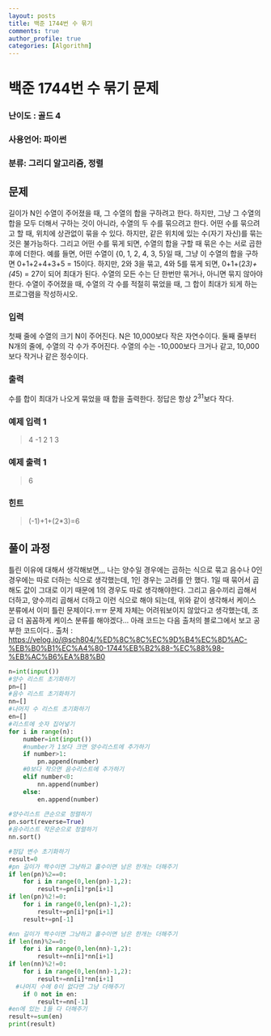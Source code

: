 ```yaml
---
layout: posts
title: 백준 1744번 수 묶기
comments: true
author_profile: true
categories: [Algorithm]
---
```


# 백준 1744번 수 묶기 문제
### 난이도 : 골드 4
### 사용언어: 파이썬
### 분류: 그리디 알고리즘, 정렬

## 문제
길이가 N인 수열이 주어졌을 때, 그 수열의 합을 구하려고 한다. 
하지만, 그냥 그 수열의 합을 모두 더해서 구하는 것이 아니라, 수열의 두 수를 묶으려고 한다.
어떤 수를 묶으려고 할 때, 위치에 상관없이 묶을 수 있다. 
하지만, 같은 위치에 있는 수(자기 자신)를 묶는 것은 불가능하다. 
그리고 어떤 수를 묶게 되면, 수열의 합을 구할 때 묶은 수는 서로 곱한 후에 더한다.
예를 들면, 어떤 수열이 {0, 1, 2, 4, 3, 5}일 때, 그냥 이 수열의 합을 구하면 0+1+2+4+3+5 = 15이다. 
하지만, 2와 3을 묶고, 4와 5를 묶게 되면, 0+1+(2*3)+(4*5) = 27이 되어 최대가 된다.
수열의 모든 수는 단 한번만 묶거나, 아니면 묶지 않아야한다.
수열이 주어졌을 때, 수열의 각 수를 적절히 묶었을 때, 그 합이 최대가 되게 하는 프로그램을 작성하시오.
### 입력
첫째 줄에 수열의 크기 N이 주어진다. N은 10,000보다 작은 자연수이다. 
둘째 줄부터 N개의 줄에, 수열의 각 수가 주어진다. 
수열의 수는 -10,000보다 크거나 같고, 10,000보다 작거나 같은 정수이다.
### 출력
수를 합이 최대가 나오게 묶었을 때 합을 출력한다. 정답은 항상 $2^{31}$보다 작다.
### 예제 입력 1 
> 4
> -1
> 2
> 1
> 3
### 예제 출력 1
> 6
### 힌트
> (-1)+1+(2*3)=6

## 풀이 과정
틀린 이유에 대해서 생각해보면,,,
나는 양수일 경우에는 곱하는 식으로 묶고 음수나 0인 경우에는 따로 더하는 식으로 생각했는데, 
1인 경우는 고려를 안 했다. 1일 때 묶어서 곱해도 값이 그대로 이기 때문에 1의 경우도 따로 생각해야한다.
그리고 음수끼리 곱해서 더하고, 양수끼리 곱해서 더하고 이런 식으로 해야 되는데, 
위와 같이 생각해서 케이스 분류에서 이미 틀린 문제이다.ㅠㅠ 
문제 자체는 어려워보이지 않았다고 생각했는데, 조금 더 꼼꼼하게 케이스 분류를 해야겠다...
아래 코드는 다음 출처의 블로그에서 보고 공부한 코드이다..
출처 : https://velog.io/@sch804/%ED%8C%8C%EC%9D%B4%EC%8D%AC-%EB%B0%B1%EC%A4%80-1744%EB%B2%88-%EC%88%98-%EB%AC%B6%EA%B8%B0

```python
n=int(input())
#양수 리스트 초기화하기
pn=[]
#음수 리스트 초기화하기
nn=[]
#나머지 수 리스트 초기화하기
en=[]
#리스트에 숫자 집어넣기
for i in range(n):
	number=int(input())
	#number가 1보다 크면 양수리스트에 추가하기
	if number>1:
		pn.append(number)
	#0보다 작으면 음수리스트에 추가하기
	elif number<0:
		nn.append(number)
	else:
		en.append(number)
    
#양수리스트 큰순으로 정렬하기
pn.sort(reverse=True)
#음수리스트 작은순으로 정렬하기
nn.sort()

#정답 변수 초기화하기
result=0
#pn 길이가 짝수이면 그냥하고 홀수이면 남은 한개는 더해주기
if len(pn)%2==0:
	for i in range(0,len(pn)-1,2):
		result+=pn[i]*pn[i+1]
if len(pn)%2!=0:
	for i in range(0,len(pn)-1,2):
		result+=pn[i]*pn[i+1]
	result+=pn[-1]

#nn 길이가 짝수이면 그냥하고 홀수이면 남은 한개는 더해주기
if len(nn)%2==0:
	for i in range(0,len(nn)-1,2):
		result+=nn[i]*nn[i+1]
if len(nn)%2!=0:
	for i in range(0,len(nn)-1,2):
		result+=nn[i]*nn[i+1]
  #나머지 수에 0이 없다면 그냥 더해주기
	if 0 not in en:
		result+=nn[-1]
#en에 있는 1들 다 더해주기
result+=sum(en)
print(result)
```
